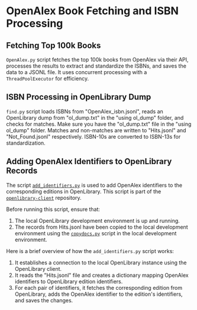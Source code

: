 # OpenAlex Book Fetching and ISBN Processing

## Fetching Top 100k Books

`OpenAlex.py` script fetches the top 100k books from OpenAlex via their API, processes the results to extract and standardize the ISBNs, and saves the data to a JSONL file. It uses concurrent processing with a `ThreadPoolExecutor` for efficiency.

## ISBN Processing in OpenLibrary Dump

`find.py` script loads ISBNs from "OpenAlex_isbn.jsonl", reads an OpenLibrary dump from "ol_dump.txt" in the "using ol_dump" folder, and checks for matches. Make sure you have the "ol_dump.txt" file in the "using ol_dump" folder. Matches and non-matches are written to "Hits.jsonl" and "Not_Found.jsonl" respectively. ISBN-10s are converted to ISBN-13s for standardization.

## Adding OpenAlex Identifiers to OpenLibrary Records

The script [`add_identifiers.py`](https://github.com/Billa05/openlibrary-client/blob/master/adding%20identifiers/add_identifiers.py) is used to add OpenAlex identifiers to the corresponding editions in OpenLibrary. This script is part of the [`openlibrary-client`](https://github.com/internetarchive/openlibrary-client/blob/master/README.md) repository.

Before running this script, ensure that:

1. The local OpenLibrary development environment is up and running.
2. The records from Hits.jsonl have been copied to the local development environment using the [`copydocs.py`](https://github.com/internetarchive/openlibrary/wiki/Loading-Production-Book-Data) script in the local development environment.

Here is a brief overview of how the `add_identifiers.py` script works:

1. It establishes a connection to the local OpenLibrary instance using the OpenLibrary client.
2. It reads the "Hits.jsonl" file and creates a dictionary mapping OpenAlex identifiers to OpenLibrary edition identifiers.
3. For each pair of identifiers, it fetches the corresponding edition from OpenLibrary, adds the OpenAlex identifier to the edition's identifiers, and saves the changes.





